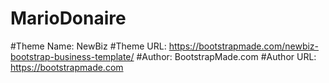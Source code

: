 # MarioDonaire

#Theme Name: NewBiz
#Theme URL: https://bootstrapmade.com/newbiz-bootstrap-business-template/
#Author: BootstrapMade.com
#Author URL: https://bootstrapmade.com
